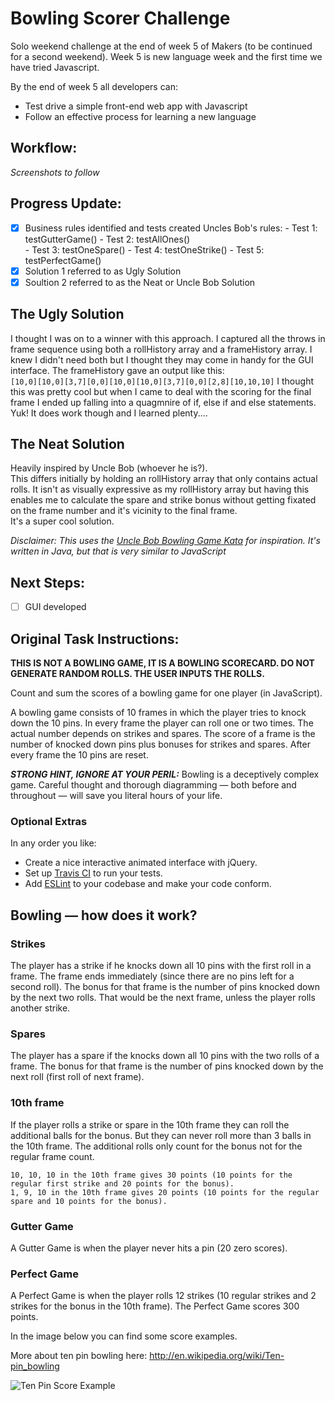 
Bowling Scorer Challenge
=================
Solo weekend challenge at the end of week 5 of Makers (to be continued for a second weekend). Week 5 is new language week and the first time we have tried Javascript.

By the end of week 5 all developers can:

- Test drive a simple front-end web app with Javascript
- Follow an effective process for learning a new language

Workflow:
-------

*Screenshots to follow*

Progress Update:
--------

- [x] Business rules identified and tests created
        Uncles Bob's rules:
        - Test 1: testGutterGame() 
        - Test 2: testAllOnes()  
        - Test 3: testOneSpare() 
        - Test 4: testOneStrike() 
        - Test 5: testPerfectGame() 
- [x] Solution 1 referred to as Ugly Solution
- [x] Soultion 2 referred to as the Neat or Uncle Bob Solution

The Ugly Solution
------
I thought I was on to a winner with this approach. 
I captured all the throws in frame sequence using both a rollHistory array and a frameHistory array. I knew I didn't need both but I thought they may come in handy for the GUI interface.
The frameHistory gave an output like this:  
`[10,0][10,0][3,7][0,0][10,0][10,0][3,7][0,0][2,8][10,10,10]`
I thought this was pretty cool but when I came to deal with the scoring for the final frame I ended up falling into a quagmnire of if, else if and else statements. Yuk!
It does work though and I learned plenty....

The Neat Solution
------
Heavily inspired by Uncle Bob (whoever he is?).  
This differs initially by holding an rollHistory array that only contains actual rolls. It isn't as visually expressive as my rollHistory array but having this enables me to calculate the spare and strike bonus without getting fixated on the frame number and it's vicinity to the final frame.  
It's a super cool solution.


*Disclaimer: This uses the [Uncle Bob Bowling Game Kata](http://www.butunclebob.com/ArticleS.UncleBob.TheBowlingGameKata) for inspiration. It's written in Java, but that is very similar to JavaScript*  

Next Steps:
--------
- [ ] GUI developed


## Original Task Instructions:

**THIS IS NOT A BOWLING GAME, IT IS A BOWLING SCORECARD. DO NOT GENERATE RANDOM ROLLS. THE USER INPUTS THE ROLLS.**

Count and sum the scores of a bowling game for one player (in JavaScript).

A bowling game consists of 10 frames in which the player tries to knock down the 10 pins. In every frame the player can roll one or two times. The actual number depends on strikes and spares. The score of a frame is the number of knocked down pins plus bonuses for strikes and spares. After every frame the 10 pins are reset.

___STRONG HINT, IGNORE AT YOUR PERIL:___ Bowling is a deceptively complex game. Careful thought and thorough diagramming — both before and throughout — will save you literal hours of your life.

### Optional Extras

In any order you like:

* Create a nice interactive animated interface with jQuery.
* Set up [Travis CI](https://travis-ci.org) to run your tests.
* Add [ESLint](http://eslint.org/) to your codebase and make your code conform.

## Bowling — how does it work?

### Strikes

The player has a strike if he knocks down all 10 pins with the first roll in a frame. The frame ends immediately (since there are no pins left for a second roll). The bonus for that frame is the number of pins knocked down by the next two rolls. That would be the next frame, unless the player rolls another strike.

### Spares

The player has a spare if the knocks down all 10 pins with the two rolls of a frame. The bonus for that frame is the number of pins knocked down by the next roll (first roll of next frame).

### 10th frame

If the player rolls a strike or spare in the 10th frame they can roll the additional balls for the bonus. But they can never roll more than 3 balls in the 10th frame. The additional rolls only count for the bonus not for the regular frame count.

    10, 10, 10 in the 10th frame gives 30 points (10 points for the regular first strike and 20 points for the bonus).
    1, 9, 10 in the 10th frame gives 20 points (10 points for the regular spare and 10 points for the bonus).

### Gutter Game

A Gutter Game is when the player never hits a pin (20 zero scores).

### Perfect Game

A Perfect Game is when the player rolls 12 strikes (10 regular strikes and 2 strikes for the bonus in the 10th frame). The Perfect Game scores 300 points.

In the image below you can find some score examples.

More about ten pin bowling here: http://en.wikipedia.org/wiki/Ten-pin_bowling

![Ten Pin Score Example](images/example_ten_pin_scoring.png)

